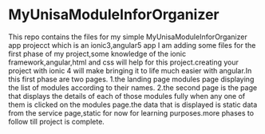 # MyUnisaModuleInforOrganizer
This repo contains the files for my simple MyUnisaModuleInforOrganizer app projecct which is an ionic3,angular5 app
I am adding some files for the first phase of my project,some knowledge of the ionic framework,angular,html and css will help for this project.creating your project with ionic 4 will make bringing it to life much easier with angular.In this first phase are two pages.
1.the landing page modules page displaying the list of modules according to their names.
2.the second page is the page that displays the details of each of those modules fully when any one of them is clicked on the modules page.the data that is displayed is static data from the service page,static for now for learning purposes.more phases to follow till project is complete.
